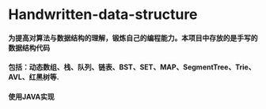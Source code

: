 # Handwritten-data-structure
#### 为提高对算法与数据结构的理解，锻炼自己的编程能力。本项目中存放的是手写的数据结构代码
#### 包括：动态数组、栈、队列、链表、BST、SET、MAP、SegmentTree、Trie、AVL、红黑树等.
#### 使用JAVA实现
